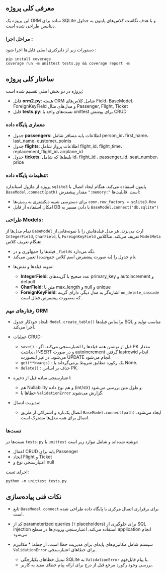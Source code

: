 ## معرفی کلی پروژه

این پروژه یک ORM ساده برای SQLite و با هدف نگاشت کلاس‌های پایتون به جداول دیتابیس طراحی شده است.

### مراحل اجرا :

دستورات زیر از دایرکتری اصلی فایل‌ها اجرا شود :

```
pip install coverage
coverage run -m unittest tests.py && coverage report -m
```

## ساختار کلی پروژه

پروژه در دو بخش اصلی تقسیم شده است:

* فایل **orm2.py**: هسته ORM شامل کلاس‌های Field، BaseModel، ForeignKeyField و مدل‌های مثال Passenger, Flight, Ticket
* فایل **tests.py**: تست‌های واحد با unittest برای پوشش CRUD

### معماری پایگاه داده

* جدول **passengers**: اطلاعات پایه مسافر شامل person_id، first_name، last_name، customer_points
* جدول **flights**: اطلاعات پرواز شامل flight_id، flight_time، replacement_flight_id، airplane_id
* جدول **tickets**: بلیط‌ها که شامل id، flight_id ، passenger_id، seat_number، price


### تنظیمات پایگاه داده:

پروژه از ماژول استاندارد `sqlite3` پایتون استفاده می‌کند. هنگام ایجاد اتصال با `BaseModel.connect(path)` مقدار پیشفرض `":memory:"` است. قابلیت‌ها:

*  برای دسترسی شبیه دیکشنری به ردیف‌ها `conn.row_factory = sqlite3.Row`
* امکان استفاده از فایل DB با دادن مسیر به `BaseModel.connect("db.sqlite")`

### طراحی Models:

تمام مدل‌ها از `BaseModel` ارث می‌برند. هر مدل فیلدهایش را با نمونه‌هایی از `IntegerField`, `CharField`, یا `ForeignKeyField` تعریف می‌کند. متاکلاس `ModelMeta` هنگام تعریف کلاس:

* فیلدها را جمع‌آوری و در `_fields` نگه می‌دارد.
* نام جدول را (به صورت پیشفرض اسم کلاس جمع‌شده) تعیین می‌کند.

- نمونه فیلدها و نقش‌ها:

  * **IntegerField**:
  عدد صحیح با گزینه‌های primary\_key و autoincrement و default
  * **CharField**:
  متن با max\_length و null و unique
  * **ForeignKeyField**:
 اشاره‌گر به مدل دیگر. دارای گزینه `on_delete_cascade` که به‌صورت پیشفرض فعال است.

### رفتارهای مهم ORM

* ایجاد خودکار جدول: `Model.create_table()` براساس فیلدها SQL مناسب تولید و اجرا می‌کند.
* عملیات CRUD:

  * `save()` :
  قبل از نوشتن همه فیلدها را اعتبارسنجی می‌کند. اگر PK مقدار نداشت، INSERT و در صورت autoincrement گرفتن lastrowid انجام می‌شود. در غیر اینصورت UPDATE انجام می‌شود.
  * `get(**kwargs)` :
  یک رکورد مطابق شروط برمی‌گرداند یا None.
  * `delete()` :
  حذف بر اساس PK.

* اعتبارسنجی ساده قبل از ذخیره:

   * هم Nullability و هم نوع داده (int/str) و طول متن بررسی می‌شود.
   * خطاها با `ValidationError` گزارش می‌شوند.
   
* مدیریت اتصال:

   * اتصال یک‌باره و اشتراکی از طریق `BaseModel.connect(path)` ایجاد می‌شود. اتصال برای همه مدل‌ها مشترک است.


### تست‌ها

تست‌ها در `tests.py` با `unittest` نوشته شده‌اند و شامل موارد زیر است:

* اعمال CRUD پایه برای Passenger
* ایجاد Flight و Ticket
* اعتبارسنجی نوع و null

اجرای تست:

```
python -m unittest tests.py
```

## نکات فنی پیاده‌سازی

- تابع `BaseModel.connect` برای برقراری اتصال مرکزی با پایگاه داده طراحی شده است.

- کد از parameterized queries (`?` placeholders) برای جلوگیری از SQL injection استفاده می‌کند. اعتبارسنجی ورودی‌ها در سطح application انجام می‌شود.
 
- سیستم شامل مکانیزم‌های پایه‌ای برای مدیریت خطا است، از جمله:
    *‌ مکانیزم `ValidationError` برای خطاهای اعتبارسنجی.
    * تبدیل خطاهای یکپارچگی SQLite به `ValidationError` با پیام قابل‌فهم.
    * بررسی وجود رکورد مرجع قبل از درج برای ارائه پیام خطای مفید به کاربر.
